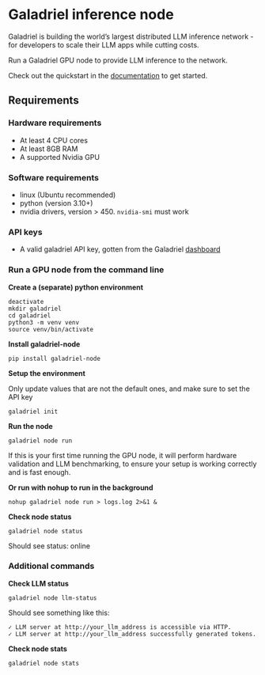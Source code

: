 # Galadriel inference node

Galadriel is building the world’s largest distributed LLM inference network - for developers to scale their LLM apps while cutting costs.

Run a Galadriel GPU node to provide LLM inference to the network.

Check out the quickstart in the [documentation](https://docs.galadriel.com/nodes/quickstart) to get started.


## Requirements

### Hardware requirements

- At least 4 CPU cores
- At least 8GB RAM
- A supported Nvidia GPU

### Software requirements
- linux (Ubuntu recommended)
- python (version 3.10+)
- nvidia drivers, version > 450. `nvidia-smi` must work

### API keys
- A valid galadriel API key, gotten from the Galadriel [dashboard](https://dashboard.galadriel.com/)

### Run a GPU node from the command line

**Create a (separate) python environment**
```shell
deactivate
mkdir galadriel
cd galadriel
python3 -m venv venv
source venv/bin/activate
```

**Install galadriel-node**
```shell
pip install galadriel-node
```

**Setup the environment**

Only update values that are not the default ones, and make sure to set the API key
```shell
galadriel init
```

**Run the node**
```shell
galadriel node run
```
If this is your first time running the GPU node, it will perform hardware validation and LLM benchmarking, 
to ensure your setup is working correctly and is fast enough.

**Or run with nohup to run in the background**
```shell
nohup galadriel node run > logs.log 2>&1 &
```

**Check node status**
```shell
galadriel node status
```
Should see status: online


### Additional commands

**Check LLM status**
```shell
galadriel node llm-status
```
Should see something like this:
```
✓ LLM server at http://your_llm_address is accessible via HTTP.
✓ LLM server at http://your_llm_address successfully generated tokens.
```

**Check node stats**
```shell
galadriel node stats
```

